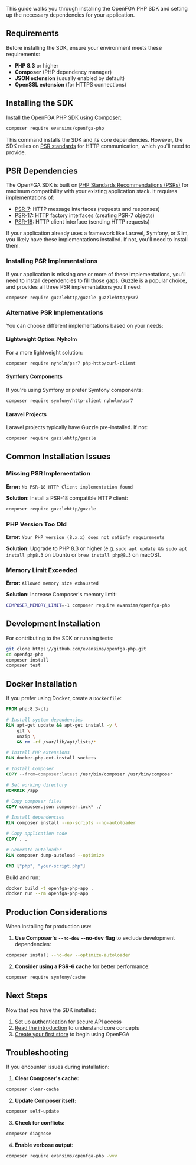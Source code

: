 This guide walks you through installing the OpenFGA PHP SDK and setting up the necessary dependencies for your application.

## Requirements

Before installing the SDK, ensure your environment meets these requirements:

- **PHP 8.3** or higher
- **Composer** (PHP dependency manager)
- **JSON extension** (usually enabled by default)
- **OpenSSL extension** (for HTTPS connections)

## Installing the SDK

Install the OpenFGA PHP SDK using [Composer](https://getcomposer.org/):

```bash
composer require evansims/openfga-php
```

This command installs the SDK and its core dependencies. However, the SDK relies on [PSR standards](https://www.php-fig.org/psr/) for HTTP communication, which you'll need to provide.

## PSR Dependencies

The OpenFGA SDK is built on [PHP Standards Recommendations (PSRs)](https://www.php-fig.org/psr/) for maximum compatibility with your existing application stack. It requires implementations of:

- [PSR-7](https://www.php-fig.org/psr/psr-7): HTTP message interfaces (requests and responses)
- [PSR-17](https://www.php-fig.org/psr/psr-17): HTTP factory interfaces (creating PSR-7 objects)
- [PSR-18](https://www.php-fig.org/psr/psr-18): HTTP client interface (sending HTTP requests)

If your application already uses a framework like Laravel, Symfony, or Slim, you likely have these implementations installed. If not, you'll need to install them.

### Installing PSR Implementations

If your application is missing one or more of these implementations, you'll need to install dependencies to fill those gaps. [Guzzle](https://github.com/guzzle/guzzle) is a popular choice, and provides all three PSR implementations you'll need:

```bash
composer require guzzlehttp/guzzle guzzlehttp/psr7
```

### Alternative PSR Implementations

You can choose different implementations based on your needs:

#### Lightweight Option: Nyholm

For a more lightweight solution:

```bash
composer require nyholm/psr7 php-http/curl-client
```

#### Symfony Components

If you're using Symfony or prefer Symfony components:

```bash
composer require symfony/http-client nyholm/psr7
```

#### Laravel Projects

Laravel projects typically have Guzzle pre-installed. If not:

```bash
composer require guzzlehttp/guzzle
```

## Common Installation Issues

### Missing PSR Implementation

**Error:** `No PSR-18 HTTP Client implementation found`

**Solution:** Install a PSR-18 compatible HTTP client:

```bash
composer require guzzlehttp/guzzle
```

### PHP Version Too Old

**Error:** `Your PHP version (8.x.x) does not satisfy requirements`

**Solution:** Upgrade to PHP 8.3 or higher (e.g. `sudo apt update && sudo apt install php8.3` on Ubuntu or `brew install php@8.3` on macOS).

### Memory Limit Exceeded

**Error:** `Allowed memory size exhausted`

**Solution:** Increase Composer's memory limit:

```bash
COMPOSER_MEMORY_LIMIT=-1 composer require evansims/openfga-php
```

## Development Installation

For contributing to the SDK or running tests:

```bash
git clone https://github.com/evansims/openfga-php.git
cd openfga-php
composer install
composer test
```

## Docker Installation

If you prefer using Docker, create a `Dockerfile`:

```dockerfile
FROM php:8.3-cli

# Install system dependencies
RUN apt-get update && apt-get install -y \
    git \
    unzip \
    && rm -rf /var/lib/apt/lists/*

# Install PHP extensions
RUN docker-php-ext-install sockets

# Install Composer
COPY --from=composer:latest /usr/bin/composer /usr/bin/composer

# Set working directory
WORKDIR /app

# Copy composer files
COPY composer.json composer.lock* ./

# Install dependencies
RUN composer install --no-scripts --no-autoloader

# Copy application code
COPY . .

# Generate autoloader
RUN composer dump-autoload --optimize

CMD ["php", "your-script.php"]
```

Build and run:

```bash
docker build -t openfga-php-app .
docker run --rm openfga-php-app
```

## Production Considerations

When installing for production use:

1. **Use Composer's** **`--no-dev`** **--no-dev** **flag** to exclude development dependencies:

```bash
composer install --no-dev --optimize-autoloader
```

2. **Consider using a PSR-6 cache** for better performance:

```bash
composer require symfony/cache
```

## Next Steps

Now that you have the SDK installed:

1. [Set up authentication](Authentication.md) for secure API access
2. [Read the introduction](Introduction.md) to understand core concepts
3. [Create your first store](Introduction.md) to begin using OpenFGA

## Troubleshooting

If you encounter issues during installation:

1. **Clear Composer's cache:**

```bash
composer clear-cache
```

2. **Update Composer itself:**

```bash
composer self-update
```

3. **Check for conflicts:**

```bash
composer diagnose
```

4. **Enable verbose output:**

```bash
composer require evansims/openfga-php -vvv
```
